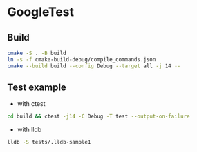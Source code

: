 # GoogleTest

## Build

```sh
cmake -S . -B build
ln -s -f cmake-build-debug/compile_commands.json
cmake --build build --config Debug --target all -j 14 --
```

## Test example

- with ctest

```sh
cd build && ctest -j14 -C Debug -T test --output-on-failure
```

- with lldb

```sh
lldb -S tests/.lldb-sample1
```

